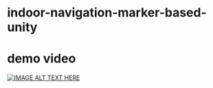 # indoor-navigation-marker-based-unity

#  demo video

[![IMAGE ALT TEXT HERE](https://img.youtube.com/vi/MZlhyhPDbqk/1.jpg)](http://www.youtube.com/watch?v=MZlhyhPDbqk)
